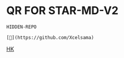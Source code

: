 # QR FOR STAR-MD-V2

 `HIDDEN-REPO`


 `[👑](https://github.com/Xcelsama)`


[HK](https://dashboard.heroku.com/new?template=https://github.com/Xcelsama/GIT-02) 